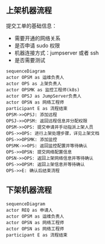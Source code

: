 ## 上架机器流程

提交工单的基础信息：

- 需要开通的网络关系
- 是否申请 sudo 权限
- 机器连接方式：jumpserver 或者 ssh
- 是否需要测试

```mermaid
sequenceDiagram
actor OPSM as 运维负责人
actor OPS as 上架负责人
actor OPSMK as 监控工程师(k8s)
actor OPSJ as JumpServer负责人
actor OPSN as 网络工程师
participant E as 流程结束
OPSM->>OPSJ: 添加远程
OPSJ->>OPSM: 返回远程信息并分配权限
OPSM->>OPS: 提交申请并手动指派上架人员
OPS->>OPS: 进行上架处理步骤，详见上架文档
OPS->>OPSMK: 添加监控
OPSMK->>OPS: 返回监控配置并等待确认
OPS->>OPSN: 提交网络配置信息
OPSN->>OPS: 返回上架网络信息并等待确认
OPS->>OPSM: 返回上架信息并等待确认
OPS->>E: 确认后结束流程
```



## 下架机器流程

```mermaid
sequenceDiagram
actor REQ as 申请人
actor OPSM as 运维负责人
actor OPSN as 网络工程师
actor OPSN as 网络工程师
participant E as 流程结束

```

